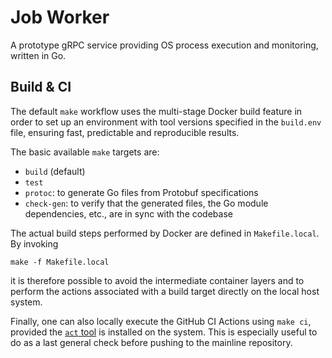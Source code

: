 # Job Worker

A prototype gRPC service providing OS process execution and monitoring,
written in Go.

## Build & CI

The default `make` workflow uses the multi-stage Docker build feature in order
to set up an environment with tool versions specified in the `build.env` file,
ensuring fast, predictable and reproducible results.

The basic available `make` targets are:

  - `build` (default)
  - `test`
  - `protoc`: to generate Go files from Protobuf specifications
  - `check-gen`: to verify that the generated files, the Go module
    dependencies, etc., are in sync with the codebase

The actual build steps performed by Docker are defined in `Makefile.local`.
By invoking

    make -f Makefile.local

it is therefore possible to avoid the intermediate container layers and to
perform the actions associated with a build target directly on the local host
system.

Finally, one can also locally execute the GitHub CI Actions using `make ci`,
provided the [`act` tool](https://github.com/nektos/act) is installed on the
system.  This is especially useful to do as a last general check before pushing
to the mainline repository.
